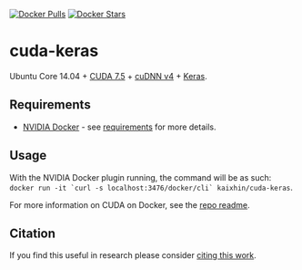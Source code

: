 [![Docker Pulls](https://img.shields.io/docker/pulls/kaixhin/cuda-keras.svg)](https://hub.docker.com/r/kaixhin/cuda-keras/)
[![Docker Stars](https://img.shields.io/docker/stars/kaixhin/cuda-keras.svg)](https://hub.docker.com/r/kaixhin/cuda-keras/)

cuda-keras
==========
Ubuntu Core 14.04 + [CUDA 7.5](http://www.nvidia.com/object/cuda_home_new.html) + [cuDNN v4](https://developer.nvidia.com/cuDNN) + [Keras](http://keras.io/).

Requirements
------------

- [NVIDIA Docker](https://github.com/NVIDIA/nvidia-docker) - see [requirements](https://github.com/NVIDIA/nvidia-docker/wiki/CUDA#requirements) for more details.

Usage
-----
With the NVIDIA Docker plugin running, the command will be as such: ``docker run -it `curl -s localhost:3476/docker/cli` kaixhin/cuda-keras``.

For more information on CUDA on Docker, see the [repo readme](https://github.com/Kaixhin/dockerfiles#cuda).

Citation
--------
If you find this useful in research please consider [citing this work](https://github.com/Kaixhin/dockerfiles/blob/master/CITATION.md).
